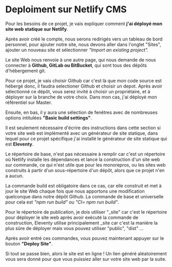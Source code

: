 # Deploiment sur Netlify CMS

Pour les besoins de ce projet, je vais expliquer comment **j'ai déployé mon site web statique sur Netlify**.

Après avoir créé le compte, nous serons redirigés vers un tableau de bord personnel, pour ajouter notre site, nous devons aller dans l'onglet "Sites", ajouter un nouveau site et sélectionner *"Import an existing project".*

Le site Web nous renvoie à une autre page, qui nous demande de nous connecter à **Github, GitLab ou BitBucket**, qui sont tous des dépôts d'hébergement git.

Pour ce projet, je vais choisir Github car c'est là que mon code source est hébergé donc, il faudra selectioner Github et choisir un depot.
Après avoir sélectionné ce dépôt, vous serez invité à choisir un propriétaire, et à déployer sur la branche de votre choix. Dans mon cas, j'ai déployé mon référentiel 
sur Master.

Ensuite, en bas, il y aura une sélection de fenêtres avec de nombreuses options intitulées **"Basic build settings"**.

Il est seulement nécessaire d'écrire des instructions dans cette section si votre site web est implémenté avec un générateur de site statique, dans lequel pour ce projet spécifique j'ai installé le générateur de site statique qui est **Eleventy**.

Le répertoire de base, n'est pas nécessaire à remplir car c'est un répertoire où Netlify installe les dépendances et lance la construction d'un site web sur commande, ce qui n'est utile que pour les monorepros, ou les sites web construits à partir d'un sous-répertoire d'un dépôt, alors que ce projet n'en a aucun.

La commande build est obligatoire dans ce cas, car elle construit et met à jour le site Web chaque fois que nous apportons une modification quelconque dans notre dépôt Github. La commande de base et universelle pour cela est *"npm run build" ou "CI= npm run build"*.

Pour le répertoire de publication, je dois utiliser "_site" car c'est le répertoire pour déployer le site web après avoir exécuté la commande de construction, Eleventy utilise principalement _site car c'est la manière la plus sûre de déployer mais vous pouvez utiliser "public", "dist" ...

Après avoir entré ces commandes, vous pouvez maintenant appuyer sur le bouton **"Deploy Site"**.

Si tout se passe bien, alors le site est en ligne ! Un lien généré aléatoirement vous sera donné pour que vous puissiez aller sur votre site web par la suite.
